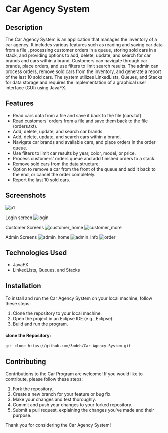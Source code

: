 # Car Agency System

## Description
The Car Agency System is an application that manages the inventory of a car agency. It includes various features such as reading and saving car data from a file , processing customer orders in a queue, storing sold cars in a stack, and providing options to add, delete, update, and search for car brands and cars within a brand. Customers can navigate through car brands, place orders, and use filters to limit search results. The admin can process orders, remove sold cars from the inventory, and generate a report of the last 10 sold cars. The system utilizes LinkedLists, Queues, and Stacks for data storage and requires the implementation of a graphical user interface (GUI) using JavaFX.

## Features
- Read cars data from a file and save it back to the file (cars.txt).
- Read customers' orders from a file and save them back to the file (orders.txt).
- Add, delete, update, and search car brands.
- Add, delete, update, and search cars within a brand.
- Navigate car brands and available cars, and place orders in the order queue.
- Use filters to limit car results by year, color, model, or price.
- Process customers' orders queue and add finished orders to a stack.
- Remove sold cars from the data structure.
- Option to remove a car from the front of the queue and add it back to the end, or cancel the order completely.
- Report the last 10 sold cars.


## Screenshots
![p1](https://github.com/3odeh/Car-Agency-System/assets/111912140/46ea28a2-cee3-4754-82c0-a42557c14809)

Login screen
![login](https://github.com/3odeh/Car-Agency-System/assets/111912140/977680dd-c026-4f3e-b1a3-aaaf51b04d6d)

Customer Screens
![customer_home](https://github.com/3odeh/Car-Agency-System/assets/111912140/e4109db2-834a-4281-8b6c-d459d88f6841)
![customer_more](https://github.com/3odeh/Car-Agency-System/assets/111912140/caa0e34e-c3be-43b9-920c-fa3750e150da)

Admin Screens
![admin_home](https://github.com/3odeh/Car-Agency-System/assets/111912140/a2855eaa-f258-46ec-9aa5-7758ff338d56)
![admin_info](https://github.com/3odeh/Car-Agency-System/assets/111912140/8c0019b5-5e36-451b-b733-c73d06ca19ef)
![order](https://github.com/3odeh/Car-Agency-System/assets/111912140/3b48d767-11e0-4c1c-8048-e59f151b6a48)


## Technologies Used
- JavaFX
- LinkedLists, Queues, and Stacks

## Installation

To install and run the Car Agency System on your local machine, follow these steps:

1. Clone the repository to your local machine.
2. Open the project in an Eclipse IDE (e.g., Eclipse).
3. Build and run the program.

#### clone the Repository:

```shell
git clone https://github.com/3odeh/Car-Agency-System.git
```

## Contributing

Contributions to the Car Program are welcome! If you would like to contribute, please follow these steps:

1. Fork the repository.
2. Create a new branch for your feature or bug fix.
3. Make your changes and test thoroughly.
4. Commit and push your changes to your forked repository.
5. Submit a pull request, explaining the changes you've made and their purpose.

Thank you for considering the Car Agency System!
